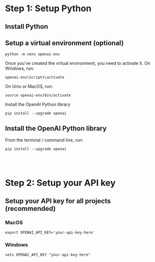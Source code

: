 # Step 1: Setup Python

## Install Python

## Setup a virtual environment (optional)
```
python -m venv openai-env
```

Once you’ve created the virtual environment, you need to activate it. On Windows, run:
```
openai-env\Scripts\activate
```

On Unix or MacOS, run:
```
source openai-env/bin/activate
```

Install the OpenAI Python library
```
pip install --upgrade openai
```

## Install the OpenAI Python library

From the terminal / command line, run:
```
pip install --upgrade openai
```

<br />
<br />

# Step 2: Setup your API key

## Setup your API key for all projects (recommended)

### MacOS
```
export OPENAI_API_KEY='your-api-key-here'
```

### Windows

```
setx OPENAI_API_KEY "your-api-key-here"
```
